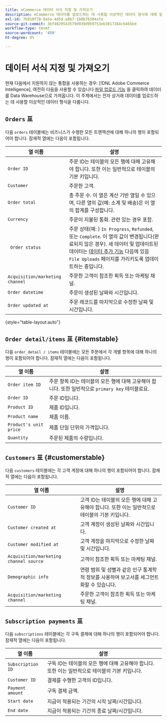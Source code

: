 ```yaml
---
title: eCommerce 데이터 서식 지정 및 가져오기
description: eCommerce 데이터를 업로드하는 데 사용할 이상적인 데이터 형식에 대해 알아봅니다.
exl-id: 7b910f78-9a5a-4d5d-a8b7-1b0b76304afe
source-git-commit: 3bf4829543579d939d959753eb3017364c6465bd
workflow-type: tm+mt
source-wordcount: '459'
ht-degree: 0%

---
```


# 데이터 서식 지정 및 가져오기

현재 다음에서 지원하지 않는 통합을 사용하는 경우: [!DNL Adobe Commerce Intelligence], 여전히 다음을 사용할 수 있습니다 [파일 업로드 기능](using-file-uploader.md) 을 클릭하여 데이터를 Data Warehouse으로 가져옵니다. 이 주제에서는 전자 상거래 데이터를 업로드하는 데 사용할 이상적인 데이터 형식을 다룹니다.

## `Orders` 표

다음 `orders` 테이블에는 비즈니스가 수행한 모든 트랜잭션에 대해 하나의 행이 포함되어야 합니다. 잠재적 열에는 다음이 포함됩니다.

| 열 이름 | 설명 |
|----|----|
| `Order ID` | 주문 ID는 테이블의 모든 행에 대해 고유해야 합니다. 또한 이는 일반적으로 테이블의 기본 키입니다. |
| `Customer` | 주문한 고객. |
| `Order total` | 총 주문 수. 이 열은 계산 기반 열일 수 있으며, 다른 열의 값(예: 소계 및 배송)은 이 열의 합계를 구성합니다. |
| `Currency` | 주문이 지불된 통화. 관련 있는 경우 포함. |
| ` Order status` | 주문 상태(예: ) `In Progress`, `Refunded`, 또는 `Complete`. 이 열의 값이 변경됩니다(완료되지 않은 경우). 새 데이터 및 업데이트된 데이터는 [데이터 추가 기능](../../../data-analyst/importing-data/connecting-data/using-file-uploader.md) 다음에 있음 `File Uploads` 페이지를 가리키도록 업데이트하는 중입니다. |
| `Acquisition/marketing channel` | 주문한 고객이 참조한 획득 또는 마케팅 채널. |
| `Order datetime` | 주문이 생성된 날짜와 시간입니다. |
| `Order updated at` | 주문 레코드를 마지막으로 수정한 날짜 및 시간입니다. |

{style="table-layout:auto"}

## `Order detail/items` 표 {#itemstable}

다음 `order_detail / items` 테이블에는 모든 주문에서 각 개별 항목에 대해 하나의 행이 포함되어야 합니다. 잠재적 열에는 다음이 포함됩니다.

| 열 이름 | 설명 |
|----|----|
| `Order item ID` | 주문 항목 ID는 테이블의 모든 행에 대해 고유해야 합니다. 또한 일반적으로 `primary key` 테이블로요. |
| `Order ID` | 주문 ID입니다. |
| `Product ID` | 제품 ID입니다. |
| `Product name` | 제품 이름. |
| `Product's unit price` | 제품 단일 단위의 가격입니다. |
| `Quantity` | 주문된 제품의 수량입니다. |

## `Customers` 표 {#customerstable}

다음 `customers` 테이블에는 각 고객 계정에 대해 하나의 행이 포함되어야 합니다. 잠재적 열에는 다음이 포함됩니다.

| 열 이름 | 설명 |
|----|----|
| `Customer ID` | 고객 ID는 테이블의 모든 행에 대해 고유해야 합니다. 또한 이는 일반적으로 테이블의 기본 키입니다. |
| `Customer created at` | 고객 계정이 생성된 날짜와 시간입니다. |
| `Customer modified at` | 고객 계정을 마지막으로 수정한 날짜 및 시간입니다. |
| `Acquisition/marketing channel source` | 고객이 참조한 획득 또는 마케팅 채널. |
| `Demographic info` | 연령 범위 및 성별과 같은 인구 통계학적 정보를 사용하여 보고서를 세그먼트화할 수 있습니다. |
| `Acquisition/marketing channel` | 주문한 고객이 참조한 획득 또는 마케팅 채널. |

## `Subscription payments` 표

다음 `subscriptions` 테이블에는 각 구독 결제에 대해 하나의 행이 포함되어야 합니다. 잠재적 열에는 다음이 포함됩니다.

| 열 이름 | 설명 |
|----|----|
| `Subscription ID` | 구독 ID는 테이블의 모든 행에 대해 고유해야 합니다. 또한 이는 일반적으로 테이블의 기본 키입니다. |
| `Customer ID` | 결제를 수행한 고객의 ID입니다. |
| `Payment amount` | 구독 결제 금액. |
| `Start date` | 지급이 적용되는 기간의 시작 날짜/시간입니다. |
| `End date` | 지급이 적용되는 기간의 종료 날짜/시간입니다. |
